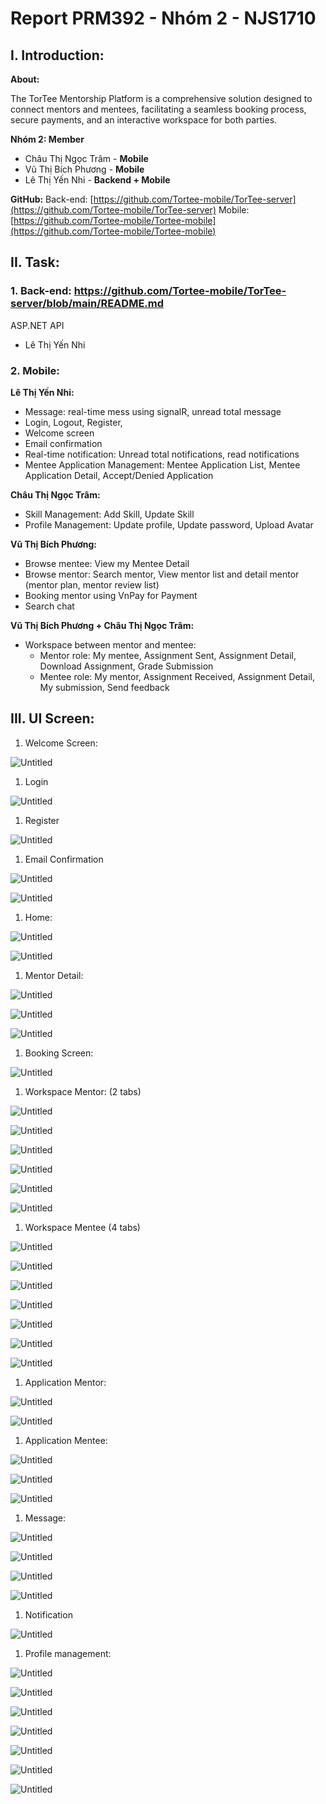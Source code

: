 # Report PRM392 - Nhóm 2 - NJS1710

## I. Introduction:

**About:**

The TorTee Mentorship Platform is a comprehensive solution designed to connect mentors and mentees, facilitating a seamless booking process, secure payments, and an interactive workspace for both parties.

**Nhóm 2: Member**

- Châu Thị Ngọc Trâm - **Mobile**
- Vũ Thị Bích Phương - **Mobile**
- Lê Thị Yến Nhi - **Backend + Mobile**

**GitHub:**
Back-end: [https://github.com/Tortee-mobile/TorTee-server](https://github.com/Tortee-mobile/TorTee-server)
Mobile: [https://github.com/Tortee-mobile/Tortee-mobile](https://github.com/Tortee-mobile/Tortee-mobile)

## **II. Task:**

### 1. Back-end: https://github.com/Tortee-mobile/TorTee-server/blob/main/README.md

ASP.NET API

- Lê Thị Yến Nhi

### 2. Mobile:

**Lê Thị Yến Nhi:**

- Message: real-time mess using signalR, unread total message
- Login, Logout, Register,
- Welcome screen
- Email confirmation
- Real-time notification: Unread total notifications, read notifications
- Mentee Application Management: Mentee Application List, Mentee Application Detail, Accept/Denied Application

**Châu Thị Ngọc Trâm:**

- Skill Management: Add Skill, Update Skill
- Profile Management: Update profile, Update password, Upload Avatar

**Vũ Thị Bích Phương:**

- Browse mentee: View my Mentee Detail
- Browse mentor: Search mentor, View mentor list and detail mentor (mentor plan, mentor review list)
- Booking mentor using VnPay for Payment
- Search chat

**Vũ Thị Bích Phương + Châu Thị Ngọc Trâm:**

- Workspace between mentor and mentee:
  - Mentor role: My mentee, Assignment Sent, Assignment Detail, Download Assignment, Grade Submission
  - Mentee role: My mentor, Assignment Received, Assignment Detail, My submission, Send feedback

## III. UI Screen:

1. Welcome Screen:

![Untitled](UI/Untitled.png)

1. Login

![Untitled](UI/Untitled%201.png)

1. Register

![Untitled](UI/Untitled%202.png)

1. Email Confirmation

![Untitled](UI/Untitled%203.png)

![Untitled](UI/Untitled%204.png)

1. Home:

![Untitled](UI/Untitled%205.png)

![Untitled](UI/Untitled%206.png)

1. Mentor Detail:

![Untitled](UI/Untitled%207.png)

![Untitled](UI/Untitled%208.png)

![Untitled](UI/Untitled%209.png)

1. Booking Screen:

![Untitled](UI/Untitled%2010.png)

1. Workspace Mentor: (2 tabs)

![Untitled](UI/Untitled%2011.png)

![Untitled](UI/Untitled%2012.png)

![Untitled](UI/Untitled%2013.png)

![Untitled](UI/Untitled%2014.png)

![Untitled](UI/Untitled%2015.png)

![Untitled](UI/Untitled%2016.png)

1. Workspace Mentee (4 tabs)

![Untitled](UI/Untitled%2017.png)

![Untitled](UI/Untitled%2018.png)

![Untitled](UI/Untitled%2019.png)

![Untitled](UI/Untitled%2020.png)

![Untitled](UI/Untitled%2021.png)

![Untitled](UI/Untitled%2022.png)

![Untitled](UI/Untitled%2023.png)

1. Application Mentor:

![Untitled](UI/Untitled%2024.png)

![Untitled](UI/Untitled%2025.png)

1. Application Mentee:

![Untitled](UI/Untitled%2026.png)

![Untitled](UI/Untitled%2027.png)

![Untitled](UI/Untitled%2028.png)

1. Message:

![Untitled](UI/Untitled%2029.png)

![Untitled](UI/Untitled%2030.png)

![Untitled](UI/Untitled%2031.png)

![Untitled](UI/Untitled%2032.png)

1. Notification

![Untitled](UI/Untitled%2033.png)

1. Profile management:

![Untitled](UI/Untitled%2034.png)

![Untitled](UI/Untitled%2035.png)

![Untitled](UI/Untitled%2036.png)

![Untitled](UI/Untitled%2037.png)

![Untitled](UI/Untitled%2038.png)

![Untitled](UI/Untitled%2039.png)

![Untitled](UI/Untitled%2040.png)
